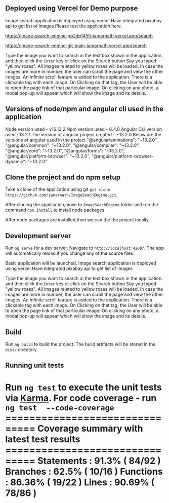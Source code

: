 ## Deployed using Vercel for Demo purpose

Image search application is deployed using vercel.Have integrated pixabay api to get list of images
Please test the application here.

https://image-search-engine-pp2dp1455-iamarnath.vercel.app/search

https://image-search-engine-git-main-iamarnath.vercel.app/search

Type the image you want to search in the text box shown in the application. and then click the `Enter` key or click on the Search button
Say you typed "yellow roses".
All images related to yellow roses will be loaded.
In case the images are more in number, the user can scroll the page and view the other images.
An infinite scroll feature is added to the application.
There is a clickable tag with each image. On Clicking on that tag, the User will be able to open the page link of that particular image.
On clicking on any photo, a modal pop-up will appear which will show the image and its details.

## Versions of node/npm and angular cli used in the application

Node version used - v16.13.2
Npm version used - 8.4.0
Angular CLI version used : 13.2.1
The version of angular project created - ~13.2.0
Below are the versions of angular used in the project
"@angular/animations": "~13.2.0",
"@angular/common": "~13.2.0",
"@angular/compiler": "~13.2.0",
"@angular/core": "~13.2.0",
"@angular/forms": "~13.2.0",
"@angular/platform-browser": "~13.2.0",
"@angular/platform-browser-dynamic": "~13.2.0"

## Clone the project and do npm setup

Take a clone of the application using git `git clone https://github.com/iamarnath/ImageSeachEngine.git`.

After cloning the application,move to `ImageSeachEngine` folder and run the command `npm install` to install node packages.

After node packages are installed,then we can the the project locally. 

## Development server

Run `ng serve` for a dev server. Navigate to `http://localhost:4200/`. The app will automatically reload if you change any of the source files.

Basic application will be launched.
Image search application is deployed using vercel.Have integrated pixabay api to get list of images

Type the image you want to search in the text box shown in the application. and then click the `Enter` key or click on the Search button
Say you typed "yellow roses".
All images related to yellow roses will be loaded.
In case the images are more in number, the user can scroll the page and view the other images.
An infinite scroll feature is added to the application.
There is a clickable tag with each image. On Clicking on that tag, the User will be able to open the page link of that particular image.
On clicking on any photo, a modal pop-up will appear which will show the image and its details.



## Build

Run `ng build` to build the project. The build artifacts will be stored in the `dist/` directory.

## Running unit tests

Run `ng test` to execute the unit tests via [Karma](https://karma-runner.github.io).
For code coverage - run `ng test  --code-coverage`
=============================== Coverage summary with latest test results ===============================
Statements   : 91.3% ( 84/92 )
Branches     : 62.5% ( 10/16 )
Functions    : 86.36% ( 19/22 )
Lines        : 90.69% ( 78/86 )
================================================================================
